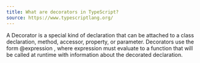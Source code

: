 ```yaml
---
title: What are decorators in TypeScript?
source: https://www.typescriptlang.org/
---
```

A Decorator is a special kind of declaration that can be attached to a class declaration, method, accessor, property, or parameter. Decorators use the form @expression , where expression must evaluate to a function that will be called at runtime with information about the decorated declaration.
